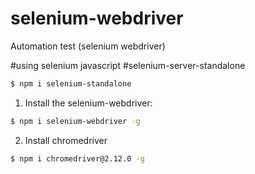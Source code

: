 # selenium-webdriver
Automation test (selenium webdriver)

#using selenium javascript
#selenium-server-standalone
```sh
$ npm i selenium-standalone
```
1. Install the selenium-webdriver:
```sh
$ npm i selenium-webdriver -g
```
2. Install chromedriver
```sh
$ npm i chromedriver@2.12.0 -g
```
